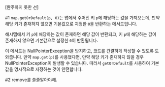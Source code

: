 [완주하지 못한 선]

#1 
`map.getOrDefault(p, 0)`는 맵에서 주어진 키 `p`에 해당하는 값을 가져오는데, 만약 해당 키가 존재하지 않으면 기본값으로 지정한 `0`을 반환하는 메서드입니다.

해시맵에서 키 `p`에 해당하는 값이 존재하면 해당 값이 반환되고, 키 `p`에 해당하는 값이 존재하지 않으면 기본값으로 설정한 `0`이 반환됩니다.

이 메서드는 NullPointerException을 방지하고, 코드를 간결하게 작성할 수 있도록 도와줍니다. 만약 `map.get(p)`를 사용했다면, 만약 해당 키가 존재하지 않을 경우 NullPointerException이 발생할 수 있습니다. 따라서 `getOrDefault`를 사용하여 기본값을 명시적으로 지정하는 것이 안전합니다.


#2 
remove를 쓸줄알아야해.